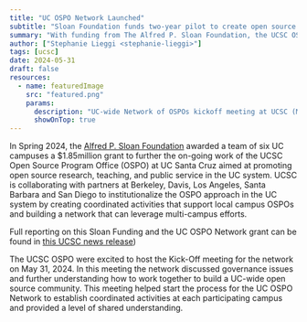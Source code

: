 ```yaml
---
title: "UC OSPO Network Launched"
subtitle: "Sloan Foundation funds two-year pilot to create open source program offices throughout UC system"
summary: "With funding from The Alfred P. Sloan Foundation, the UCSC OSPO is leading a six campus effort to institutionalize the OSPO approach throughout the UC System."
author: ["Stephanie Lieggi <stephanie-lieggi>"]
tags: [ucsc]
date: 2024-05-31
draft: false
resources:
  - name: featuredImage
    src: "featured.png"
    params:
      description: "UC-wide Network of OSPOs kickoff meeting at UCSC (May 31, 2024)"
      showOnTop: true
---
```


In Spring 2024, the [Alfred P. Sloan Foundation](https://sloan.org/) awarded a team of six UC campuses a $1.85million grant to further the on-going work of the UCSC Open Source Program Office (OSPO) at UC Santa Cruz aimed at promoting open source research, teaching, and public service in the UC system. UCSC is collaborating with partners at Berkeley, Davis, Los Angeles, Santa Barbara and San Diego to institutionalize the OSPO approach in the UC system by creating coordinated activities that support local campus OSPOs and building a network that can leverage multi-campus efforts.

Full reporting on this Sloan Funding and the UC OSPO Network grant can be found in [this UCSC news release](https://news.ucsc.edu/2024/04/uc-ospo-network.html))

The UCSC OSPO were excited to host the Kick-Off meeting for the network on May 31, 2024. In this meeting the network discussed governance issues and further understanding how to work together to build a UC-wide open source community. This meeting helped start the process for the UC OSPO Network to establish coordinated activities at each participating campus and provided a level of shared understanding.
